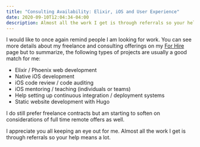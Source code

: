 ```yaml
---
title: "Consulting Availability: Elixir, iOS and User Experience"
date: 2020-09-10T12:04:34-04:00
description: Almost all the work I get is through referrals so your help means a lot.
---
```


I would like to once again remind people I am looking for work. You can see more details about my freelance and consulting offerings on my [For Hire](/for-hire/) page but to summarize, the following types of projects are usually a good match for me:

* Elixir / Phoenix web development
* Native iOS development
* iOS code review / code auditing
* iOS mentoring / teaching (individuals or teams)
* Help setting up continuous integration / deployment systems
* Static website development with Hugo

I do still prefer freelance contracts but am starting to soften on considerations of full time remote offers as well. 

I appreciate you all keeping an eye out for me. Almost all the work I get is through referrals so your help means a lot.

